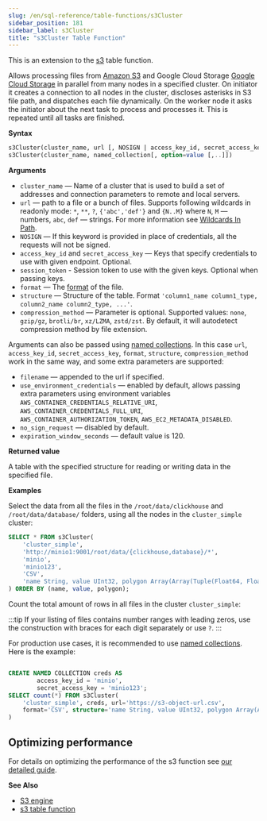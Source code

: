```yaml
---
slug: /en/sql-reference/table-functions/s3Cluster
sidebar_position: 181
sidebar_label: s3Cluster
title: "s3Cluster Table Function"
---
```

This is an extension to the [s3](/docs/en/sql-reference/table-functions/s3.md) table function.

Allows processing files from [Amazon S3](https://aws.amazon.com/s3/) and Google Cloud Storage [Google Cloud Storage](https://cloud.google.com/storage/) in parallel from many nodes in a specified cluster. On initiator it creates a connection to all nodes in the cluster, discloses asterisks in S3 file path, and dispatches each file dynamically. On the worker node it asks the initiator about the next task to process and processes it. This is repeated until all tasks are finished.

**Syntax**

``` sql
s3Cluster(cluster_name, url [, NOSIGN | access_key_id, secret_access_key, [session_token]] [,format] [,structure] [,compression_method])
s3Cluster(cluster_name, named_collection[, option=value [,..]])
```

**Arguments**

- `cluster_name` — Name of a cluster that is used to build a set of addresses and connection parameters to remote and local servers.
- `url` — path to a file or a bunch of files. Supports following wildcards in readonly mode: `*`, `**`, `?`, `{'abc','def'}` and `{N..M}` where `N`, `M` — numbers, `abc`, `def` — strings. For more information see [Wildcards In Path](../../engines/table-engines/integrations/s3.md#wildcards-in-path).
- `NOSIGN` — If this keyword is provided in place of credentials, all the requests will not be signed.
- `access_key_id` and `secret_access_key` — Keys that specify credentials to use with given endpoint. Optional.
- `session_token` - Session token to use with the given keys. Optional when passing keys.
- `format` — The [format](../../interfaces/formats.md#formats) of the file.
- `structure` — Structure of the table. Format `'column1_name column1_type, column2_name column2_type, ...'`.
- `compression_method` — Parameter is optional. Supported values: `none`, `gzip/gz`, `brotli/br`, `xz/LZMA`, `zstd/zst`. By default, it will autodetect compression method by file extension.

Arguments can also be passed using [named collections](/docs/en/operations/named-collections.md). In this case `url`, `access_key_id`, `secret_access_key`, `format`, `structure`, `compression_method` work in the same way, and some extra parameters are supported:

 - `filename` — appended to the url if specified.
 - `use_environment_credentials` — enabled by default, allows passing extra parameters using environment variables `AWS_CONTAINER_CREDENTIALS_RELATIVE_URI`, `AWS_CONTAINER_CREDENTIALS_FULL_URI`, `AWS_CONTAINER_AUTHORIZATION_TOKEN`, `AWS_EC2_METADATA_DISABLED`.
 - `no_sign_request` — disabled by default.
 - `expiration_window_seconds` — default value is 120.

**Returned value**

A table with the specified structure for reading or writing data in the specified file.

**Examples**

Select the data from all the files in the `/root/data/clickhouse` and `/root/data/database/` folders, using all the nodes in the `cluster_simple` cluster:

``` sql
SELECT * FROM s3Cluster(
    'cluster_simple',
    'http://minio1:9001/root/data/{clickhouse,database}/*',
    'minio',
    'minio123',
    'CSV',
    'name String, value UInt32, polygon Array(Array(Tuple(Float64, Float64)))'
) ORDER BY (name, value, polygon);
```

Count the total amount of rows in all files in the cluster `cluster_simple`:

:::tip
If your listing of files contains number ranges with leading zeros, use the construction with braces for each digit separately or use `?`.
:::

For production use cases, it is recommended to use [named collections](/docs/en/operations/named-collections.md). Here is the example:
``` sql

CREATE NAMED COLLECTION creds AS
        access_key_id = 'minio',
        secret_access_key = 'minio123';
SELECT count(*) FROM s3Cluster(
    'cluster_simple', creds, url='https://s3-object-url.csv',
    format='CSV', structure='name String, value UInt32, polygon Array(Array(Tuple(Float64, Float64)))'
)
```

## Optimizing performance

For details on optimizing the performance of the s3 function see [our detailed guide](/docs/en/integrations/s3/performance).

**See Also**

- [S3 engine](../../engines/table-engines/integrations/s3.md)
- [s3 table function](../../sql-reference/table-functions/s3.md)
